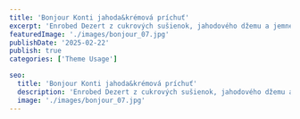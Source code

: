 ```yaml
---
title: 'Bonjour Konti jahoda&krémová príchuť'
excerpt: 'Enrobed Dezert z cukrových sušienok, jahodového džemu a jemného suflé s jahodovo-smotanovou príchuťou'
featuredImage: './images/bonjour_07.jpg'
publishDate: '2025-02-22'
publish: true
categories: ['Theme Usage']

seo:
  title: 'Bonjour Konti jahoda&krémová príchuť'
  description: 'Enrobed Dezert z cukrových sušienok, jahodového džemu a jemného suflé s jahodovo-smotanovou príchuťou'
  image: './images/bonjour_07.jpg'
---
```

